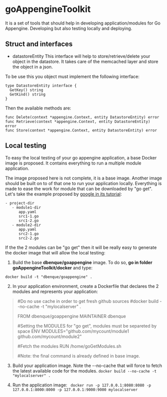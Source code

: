 
goAppengineToolkit
==================

It is a set of tools that should help in developing application/modules for Go Appengine.
Developing but also testing locally and deploying.

Struct and interfaces
---------------------------

 - datastoreEntity
 This interface will help to store/retrieve/delete your object in the datastore. It takes care of the memcached layer and store the object in a json.

To be use this you object must implement the following interface:

    type DatastoreEntity interface {
      GetKey() string
      GetKind() string
    }
Then the available methods are:

    func Delete(context *appengine.Context, entity DatastoreEntity) error
    func Retrieve(context *appengine.Context, entity DatastoreEntity) error
    func Store(context *appengine.Context, entity DatastoreEntity) error

Local testing
----------------
To easy the local testing of your go appengine application, a base Docker image is proposed. It contains everything to run a multiple module application.

The image proposed here is not complete, it is a base image. Another image should be built on to of that one to run your application locally. Everything is made to ease the work for module that can be downloaded by "go get". Let's take the example proposed by [google in its tutorial](https://cloud.google.com/appengine/docs/go/#Go_Organizing_Go_apps):

    - project-dir
       - module1-dir
          app.yaml
          src1-1.go
          src1-2.go
       - module2-dir
          app.yaml
          src2-1.go
          src2-2.go

If the the 2 modules can be "go get" then it will be really easy to generate the docker image that will allow the local testing:

 1. Build the base **dbenque/goappengine** image. To do so, **go in folder goAppengineToolkit/docker** and type:

  `docker build -t "dbenque/goappengine" .`

 2. In your application environment, create a Dockerfile that declares the 2 modules and represents your application:
>  #Do no use cache in order to get fresh github sources
>  #docker build --no-cache -t "mylocalserver" .
>  
>  FROM dbenque/goappengine
>  MAINTAINER dbenque
>
>  #Setting the MODULES for "go get", modules must be separeted by space
>  ENV MODULES="github.com/mycount/module1 github.com/mycount/module2"
>
>  #Fetch the modules
>  RUN /home/goGetModules.sh
>
>  #Note: the final command is already defined in base image.

 3. Build your application image. Note the --no-cache that will force to fetch the latest available code for the modules.
 `docker build --no-cache -t "mylocalserver" .`


 4. Run the application image:
  ` docker run -p 127.0.0.1:8080:8080 -p 127.0.0.1:8000:8000 -p 127.0.0.1:9000:9000 mylocalserver`
